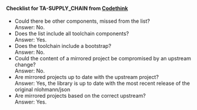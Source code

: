 #### Checklist for TA-SUPPLY_CHAIN from [Codethink](https://codethinklabs.gitlab.io/trustable/trustable/print_page.html)

*    Could there be other components, missed from the list? <br>
    Answer:  No.
*    Does the list include all toolchain components? <br>
    Answer:  Yes.
*    Does the toolchain include a bootstrap? <br>
    Answer:  No.
*    Could the content of a mirrored project be compromised by an upstream change? <br>
    Answer:  No.
*    Are mirrored projects up to date with the upstream project? <br>
    Answer:  Yes, the library is up to date with the most recent release of the original nlohmann/json
*    Are mirrored projects based on the correct upstream? <br>
    Answer:  Yes.